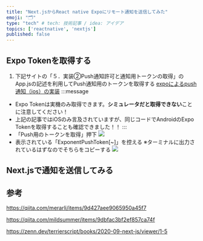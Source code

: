 ```yaml
---
title: "Next.jsからReact native Expoにリモート通知を送信してみた"
emoji: "🗂"
type: "tech" # tech: 技術記事 / idea: アイデア
topics: ['reactnative', 'nextjs']
published: false
---
```


## Expo Tokenを取得する
1. 下記サイトの「５．実装②Push通知許可と通知用トークンの取得」のApp.jsの記述を利用してPush通知用のトークンを取得する
[expoによるpush通知（ios）の実装](https://blog.sbworks.jp/2021/04/01/reactnative%EF%BC%86expo%E3%81%AB%E3%82%88%E3%82%8Bpush%E9%80%9A%E7%9F%A5%EF%BC%88ios%EF%BC%89%E3%81%AE%E5%AE%9F%E8%A3%85/)
:::message
* Expo Tokenは実機のみ取得できます。**シミュレータだと取得できない**ことに注意してください！
* 上記の記事ではiOSのみ言及されていますが、同じコードでAndroidのExpo Tokenを取得することも確認できました！！
:::
* 「Push用のトークンを取得」押下
![](https://i.gyazo.com/0c99b1a0358958d131b8c90dcbcd1638.png)
* 表示されている「ExponentPushToken[~]」を控える
※ターミナルに出力されているはずなのでそちらをコピーする 
![](https://i.gyazo.com/c548c5d3f1472f76acab8bf696c1cacb.png)

## Next.jsで通知を送信してみる


## 参考
https://qiita.com/merarli/items/9d427aee9065950a45f7

https://qiita.com/mildsummer/items/9dbfac3bf2ef857ca74f

https://zenn.dev/terrierscript/books/2020-09-next-js/viewer/1-5